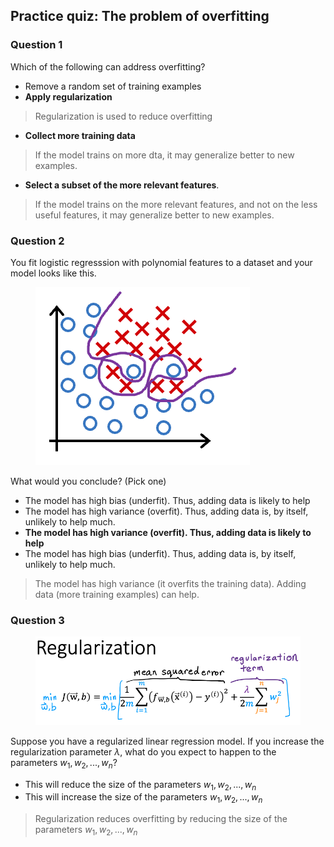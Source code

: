 ## Practice quiz: The problem of overfitting

### Question 1

Which of the following can address overfitting?

- Remove a random set of training examples
- **Apply regularization**

> Regularization is used to reduce overfitting

- **Collect more training data**

> If the model trains on more dta, it may generalize better to new examples.

- **Select a subset of the more relevant features**.

> If the model trains on the more relevant features, and not on the less useful features, it may generalize better to new examples.

### Question 2

You fit logistic regresssion with polynomial features to a dataset and your model looks like this.

<figure>
    <img src="./images/5.png" />
</figure>

What would you conclude? (Pick one)

- The model has high bias (underfit). Thus, adding data is likely to help
- The model has high variance (overfit). Thus, adding data is, by itself, unlikely to help much.
- **The model has high variance (overfit). Thus, adding data is likely to help**
- The model has high bias (underfit). Thus, adding data is, by itself, unlikely to help much.

> The model has high variance (it overfits the training data). Adding data (more training examples) can help.

### Question 3

<figure>
    <img src="./images/6.png" />
</figure>

Suppose you have a regularized linear regression model. If you increase the regularization parameter $\lambda$, what do you expect to happen to the parameters $w_{1}, w_{2}, ..., w_{n}$?

- This will reduce the size of the parameters $w_{1}, w_{2}, ..., w_{n}$
- This will increase the size of the parameters $w_{1}, w_{2}, ..., w_{n}$

> Regularization reduces overfitting by reducing the size of the parameters $w_{1}, w_{2}, ..., w_{n}$
